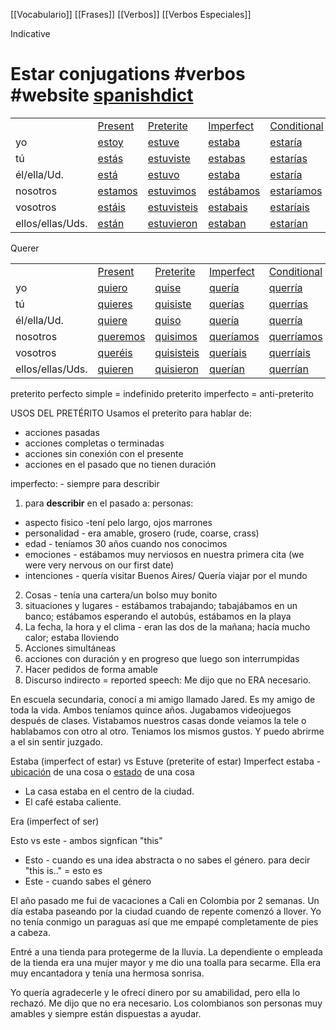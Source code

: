 [[Vocabulario]]
[[Frases]]
[[Verbos]]
[[Verbos Especiales]]

Indicative
# Estar conjugations  #verbos  #website [spanishdict](https://www.spanishdict.com/conjugate/estar)

|   |   |   |   |   |   |
|---|---|---|---|---|---|
||[Present](https://www.spanishdict.com/guide/spanish-present-tense-forms/)|[Preterite](https://www.spanishdict.com/guide/spanish-preterite-tense-forms/)|[Imperfect](https://www.spanishdict.com/guide/spanish-imperfect-tense-forms)|[Conditional](https://www.spanishdict.com/guide/conditional-tense)|[Future](https://www.spanishdict.com/guide/simple-future-regular-forms-and-tenses)|
|yo|[estoy](https://www.spanishdict.com/examples/estoy?lang=es&translation=i%20am)|[estuve](https://www.spanishdict.com/examples/estuve?lang=es&translation=i%20was)|[estaba](https://www.spanishdict.com/examples/estaba?lang=es&translation=i%20was%20being)|[estaría](https://www.spanishdict.com/examples/estar%C3%ADa?lang=es&translation=i%20would%20be)|[estaré](https://www.spanishdict.com/examples/estar%C3%A9?lang=es&translation=i%20will%20be)|
|tú|[estás](https://www.spanishdict.com/examples/est%C3%A1s?lang=es&translation=you%20are)|[estuviste](https://www.spanishdict.com/examples/estuviste?lang=es&translation=you%20were)|[estabas](https://www.spanishdict.com/examples/estabas?lang=es&translation=you%20were%20being)|[estarías](https://www.spanishdict.com/examples/estar%C3%ADas?lang=es&translation=you%20would%20be)|[estarás](https://www.spanishdict.com/examples/estar%C3%A1s?lang=es&translation=you%20will%20be)|
|él/ella/Ud.|[está](https://www.spanishdict.com/examples/est%C3%A1?lang=es)|[estuvo](https://www.spanishdict.com/examples/estuvo?lang=es)|[estaba](https://www.spanishdict.com/examples/estaba?lang=es)|[estaría](https://www.spanishdict.com/examples/estar%C3%ADa?lang=es)|[estará](https://www.spanishdict.com/examples/estar%C3%A1?lang=es)|
|nosotros|[estamos](https://www.spanishdict.com/examples/estamos?lang=es&translation=we%20are)|[estuvimos](https://www.spanishdict.com/examples/estuvimos?lang=es&translation=we%20were)|[estábamos](https://www.spanishdict.com/examples/est%C3%A1bamos?lang=es&translation=we%20were%20being)|[estaríamos](https://www.spanishdict.com/examples/estar%C3%ADamos?lang=es&translation=we%20would%20be)|[estaremos](https://www.spanishdict.com/examples/estaremos?lang=es&translation=we%20will%20be)|
|vosotros|[estáis](https://www.spanishdict.com/examples/est%C3%A1is?lang=es&translation=you%20are)|[estuvisteis](https://www.spanishdict.com/examples/estuvisteis?lang=es&translation=you%20were)|[estabais](https://www.spanishdict.com/examples/estabais?lang=es&translation=you%20were%20being)|[estaríais](https://www.spanishdict.com/examples/estar%C3%ADais?lang=es&translation=you%20would%20be)|[estaréis](https://www.spanishdict.com/examples/estar%C3%A9is?lang=es&translation=you%20will%20be)|
|ellos/ellas/Uds.|[están](https://www.spanishdict.com/examples/est%C3%A1n?lang=es&translation=they%20are)|[estuvieron](https://www.spanishdict.com/examples/estuvieron?lang=es&translation=they%20were)|[estaban](https://www.spanishdict.com/examples/estaban?lang=es&translation=they%20were%20being)|[estarían](https://www.spanishdict.com/examples/estar%C3%ADan?lang=es&translation=they%20would%20be)|[estarán](https://www.spanishdict.com/examples/estar%C3%A1n?lang=es&translation=they%20will%20be)|

Querer

|   |   |   |   |   |   |
|---|---|---|---|---|---|
||[Present](https://www.spanishdict.com/guide/spanish-present-tense-forms/)|[Preterite](https://www.spanishdict.com/guide/spanish-preterite-tense-forms/)|[Imperfect](https://www.spanishdict.com/guide/spanish-imperfect-tense-forms)|[Conditional](https://www.spanishdict.com/guide/conditional-tense)|[Future](https://www.spanishdict.com/guide/simple-future-regular-forms-and-tenses)|
|yo|[quiero](https://www.spanishdict.com/examples/quiero?lang=es&translation=i%20want)|[quise](https://www.spanishdict.com/examples/quise?lang=es&translation=i%20wanted)|[quería](https://www.spanishdict.com/examples/quer%C3%ADa?lang=es&translation=i%20was%20wanting)|[querría](https://www.spanishdict.com/examples/querr%C3%ADa?lang=es&translation=i%20would%20want)|[querré](https://www.spanishdict.com/examples/querr%C3%A9?lang=es&translation=i%20will%20want)|
|tú|[quieres](https://www.spanishdict.com/examples/quieres?lang=es&translation=you%20want)|[quisiste](https://www.spanishdict.com/examples/quisiste?lang=es&translation=you%20wanted)|[querías](https://www.spanishdict.com/examples/quer%C3%ADas?lang=es&translation=you%20were%20wanting)|[querrías](https://www.spanishdict.com/examples/querr%C3%ADas?lang=es&translation=you%20would%20want)|[querrás](https://www.spanishdict.com/examples/querr%C3%A1s?lang=es&translation=you%20will%20want)|
|él/ella/Ud.|[quiere](https://www.spanishdict.com/examples/quiere?lang=es)|[quiso](https://www.spanishdict.com/examples/quiso?lang=es)|[quería](https://www.spanishdict.com/examples/quer%C3%ADa?lang=es)|[querría](https://www.spanishdict.com/examples/querr%C3%ADa?lang=es)|[querrá](https://www.spanishdict.com/examples/querr%C3%A1?lang=es)|
|nosotros|[queremos](https://www.spanishdict.com/examples/queremos?lang=es&translation=we%20want)|[quisimos](https://www.spanishdict.com/examples/quisimos?lang=es&translation=we%20wanted)|[queríamos](https://www.spanishdict.com/examples/quer%C3%ADamos?lang=es&translation=we%20were%20wanting)|[querríamos](https://www.spanishdict.com/examples/querr%C3%ADamos?lang=es&translation=we%20would%20want)|[querremos](https://www.spanishdict.com/examples/querremos?lang=es&translation=we%20will%20want)|
|vosotros|[queréis](https://www.spanishdict.com/examples/quer%C3%A9is?lang=es&translation=you%20want)|[quisisteis](https://www.spanishdict.com/examples/quisisteis?lang=es&translation=you%20wanted)|[queríais](https://www.spanishdict.com/examples/quer%C3%ADais?lang=es&translation=you%20were%20wanting)|[querríais](https://www.spanishdict.com/examples/querr%C3%ADais?lang=es&translation=you%20would%20want)|[querréis](https://www.spanishdict.com/examples/querr%C3%A9is?lang=es&translation=you%20will%20want)|
|ellos/ellas/Uds.|[quieren](https://www.spanishdict.com/examples/quieren?lang=es&translation=they%20want)|[quisieron](https://www.spanishdict.com/examples/quisieron?lang=es&translation=they%20wanted)|[querían](https://www.spanishdict.com/examples/quer%C3%ADan?lang=es&translation=they%20were%20wanting)|[querrían](https://www.spanishdict.com/examples/querr%C3%ADan?lang=es&translation=they%20would%20want)|[querrán](https://www.spanishdict.com/examples/querr%C3%A1n?lang=es&translation=they%20will%20want)|


preterito perfecto simple = indefinido
preterito imperfecto = anti-preterito

USOS DEL PRETÉRITO
Usamos el preterito para hablar de:
- acciones pasadas
- acciones completas o terminadas
- acciones sin conexión con el presente
- acciones en el pasado que no tienen duración

imperfecto: - siempre para describir
1. para **describir** en el pasado a:
personas:
- aspecto fisico -tení pelo largo, ojos marrones
- personalidad - era amable, grosero (rude, coarse, crass)
- edad - teníamos 30 años cuando nos conocimos
- emociones - estábamos muy nerviosos en nuestra primera cita (we were very nervous on our first date)
- intenciones - quería visitar Buenos Aires/ Quería viajar por el mundo
2. Cosas - tenía una cartera/un bolso muy bonito
3. situaciones y lugares - estábamos trabajando; tabajábamos en un banco; estábamos esperando el autobús, estábamos en la playa
4. La fecha, la hora y el clima - eran las dos de la mañana; hacía mucho calor; estaba lloviendo
5. Acciones simultáneas
6. acciones con duración y en progreso que luego son interrumpidas
7. Hacer pedidos de forma amable
8. Discurso indirecto = reported speech: Me dijo que no ERA necesario.

En escuela secundaria, conocí a mi amigo llamado Jared.  Es my amigo de toda la vida.  Ambos teníamos quince años.  Jugabamos videojuegos después de clases.  Vistabamos nuestros casas donde veiamos la tele o hablabamos con otro al otro.  Teniamos los mismos gustos.  Y puedo abrirme a el sin sentir juzgado. 

Estaba (imperfect of estar) vs Estuve (preterite of estar)
Imperfect estaba - <u>ubicación</u> de una cosa o <u>estado</u> de una cosa
- La casa estaba en el centro de la ciudad. 
- El café estaba caliente.

Era (imperfect of ser)

Esto vs este - ambos signfican "this"
- Esto - cuando es una idea abstracta o no sabes el género.  para decir "this is.." = esto es 
- Este - cuando sabes el género

El año pasado me fui de vacaciones a Cali en Colombia por 2 semanas.  Un día estaba paseando por la ciudad cuando de repente comenzó a llover.  Yo no tenía conmigo un paraguas así que me empapé completamente de pies a cabeza.

Entré a una tienda para protegerme de la lluvia.  La dependiente o empleada de la tienda era una mujer mayor y me dio una toalla para secarme.  Ella era muy encantadora y tenía una hermosa sonrisa.  

Yo quería agradecerle y le ofrecí dinero por su amabilidad, pero ella lo rechazó.  Me dijo que no era necesario. Los colombianos son personas muy amables y siempre están dispuestas a ayudar.
